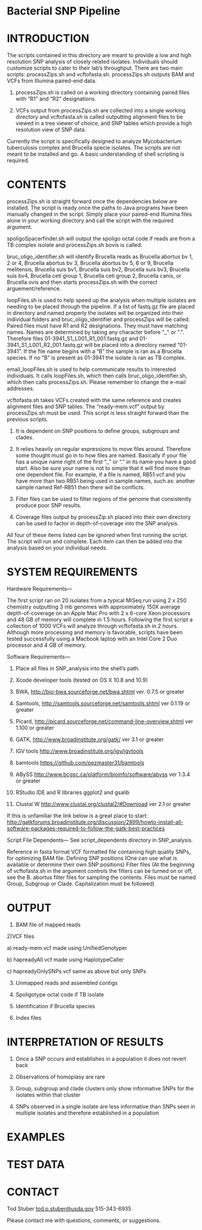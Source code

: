 Bacterial SNP Pipeline
======================

INTRODUCTION
============

The scripts contained in this directory are meant to provide a low and high resolution SNP analysis of closely related isolates.  Individuals should customize scripts to cater to their lab’s throughput.  There are two main scripts: processZips.sh and vcftofasta.sh.  processZips.sh outputs BAM and VCFs from Illumina paired-end data.  

1) processZips.sh is called on a working directory containing paired files with “R1” and “R2” designations.

2) VCFs output from processZips.sh are collected into a single working directory and vcftofasta.sh is called outputting alignment files to be viewed in a tree viewer of choice, and SNP tables which provide a high resolution view of SNP data.

Currently the script is specifically designed to analyze Mycobacterium tuberculosis complex and Brucella specie isolates.  The scripts are not meant to be installed and go.  A basic understanding of shell scripting is required.

CONTENTS
========

processZips.sh is straight forward once the dependencies below are installed.  The script is ready once the paths to Java programs have been manually changed in the script.  Simply place your paired-end Illumina files alone in your working directory and call the script with the required argument.

spoligoSpacerfinder.sh will output the spoligo octal code if reads are from a TB complex isolate and processZips.sh bovis is called.

bruc_oligo_identifier.sh will identify Brucella reads as Brucella abortus bv 1, 2 or 4, Brucella abortus bv 3, Brucella abortus bv 5, 6 or 9, Brucella melitensis, Brucella suis bv1, Brucella suis bv2, Brucella suis bv3, Brucella suis bv4, Brucella ceti group 1, Brucella ceti group 2, Brucella canis, or Brucella ovis and then starts processZips.sh with the correct arguement/reference.

loopFiles.sh is used to help speed up the analysis when multiple isolates are needing to be placed through the pipeline.  If a list of fastq.gz file are placed in directory and named properly the isolates will be organized into their individual folders and bruc_oligo_identifier and processZips will be called.  Paired files must have R1 and R2 designations.  They must have matching names.  Names are determined by taking any character before "_" or ".".  Therefore files 01-3941_S1_L001_R1_001.fastq.gz and 01-3941_S1_L001_R2_001.fastq.gz will be placed into a directory named “01-3941”.  If the file name begins with a “B” the sample is ran as a Brucella species.  If no “B” is present as 01-3941 the isolate is ran as TB complex.

email_loopFiles.sh is used to help communicate results to interested individuals.  It calls loopFiles.sh, which then calls bruc_oligo_identifier.sh, which then calls processZips.sh.  Please remember to change the e-mail addresses.

vcftofasta.sh takes VCFs created with the same reference and creates alignment files and SNP tables.  The “ready-mem.vcf” output by processZips.sh must be used.  This script is less straight forward than the previous scripts.  

1) It is dependent on SNP positions to define groups, subgroups and clades.  

2) It relies heavily on regular expressions to move files around.  Therefore some thought must go in to how files are named.  Basically if your file has a unique name right of the first “_” or “.” in its name you have a good start.  Also be sure your name is not to simple that it will find more than one dependent file.  For example, if a file is named, RB51.vcf and you have more than two RB51 being used in sample names, such as: another sample named Ref-RB51 then there will be conflicts.

3) Filter files can be used to filter regions of the genome that consistently produce poor SNP results.

4) Coverage files output by processZip.sh placed into their own directory can be used to factor in depth-of-coverage into the SNP analysis.

All four of these items listed can be ignored when first running the script.  The script will run and complete.  Each item can then be added into the analysis based on your individual needs. 


SYSTEM REQUIREMENTS
===================

Hardware Requirements—

The first script ran on 20 isolates from a typical MiSeq run using 2 x 250 chemistry outputting 3 mb genomes with approximately 150X average depth-of-coverage on an Apple Mac Pro with 2 x 6-core Xeon processors and 48 GB of memory will complete in 1.5 hours.  Following the first script a collection of 1000 VCFs will analyze through vcftofasta.sh in 2 hours.  Although more processing and memory is favorable, scripts have been tested successfully using a Macbook laptop with an Intel Core 2 Duo processor and 4 GB of memory.

Software Requirements—

1) Place all files in SNP_analysis into the shell’s path.

2) Xcode developer tools (tested on OS X 10.8 and 10.9)

3) BWA, http://bio-bwa.sourceforge.net/bwa.shtml ver. 0.7.5 or greater

4) Samtools, http://samtools.sourceforge.net/samtools.shtml ver 0.1.19 or greater

5) Picard, http://picard.sourceforge.net/command-line-overview.shtml ver 1.100 or greater

6) GATK, http://www.broadinstitute.org/gatk/ ver 3.1 or greater

7) IGV tools http://www.broadinstitute.org/igv/igvtools

8) bamtools https://github.com/pezmaster31/bamtools

9) ABySS http://www.bcgsc.ca/platform/bioinfo/software/abyss ver 1.3.4 or greater

10) RStudio IDE and R libraries ggplot2 and gsalib

11) Clustal W http://www.clustal.org/clustal2/#Download ver 2.1 or greater

If this is unfamiliar the link below is a great place to start:
http://gatkforums.broadinstitute.org/discussion/2899/howto-install-all-software-packages-required-to-follow-the-gatk-best-practices

Script File Dependents—
See script_dependents directory in SNP_analysis.

Reference in fasta format
VCF formatted file containing high quality SNPs, for optimizing BAM file.
Defining SNP positions (One can use what is available or determine their own SNP positions)
Filter files (At the beginning of vcftofasta.sh in the argument controls the filters can be turned on or off, see the B. abortus filter files for sampling the contents.  Files must be named Group, Subgroup or Clade.  Capitalization must be followed)

OUTPUT
======

1) BAM file of mapped reads

2)VCF files

   a) ready-mem.vcf made using UnifiedGenotyper
   
   b) hapreadyAll.vcf made using HaplotypeCaller
   
   c) hapreadyOnlySNPs.vcf same as above but only SNPs
   
3) Unmapped reads and assembled contigs

4) Spoligotype octal code if TB isolate

5) Identification if Brucella species

6) Index files

INTERPRETATION OF RESULTS
=========================

1) Once a SNP occurs and establishes in a population it does not revert back

2) Observations of homoplasy are rare

3) Group, subgroup and clade clusters only show informative SNPs for the isolates within that cluster

4) SNPs observed in a single isolate are less informative than SNPs seen in multiple isolates and therefore established in a population

EXAMPLES
========

TEST DATA
=========

CONTACT
=======
Tod Stuber
tod.p.stuber@usda.gov
515-343-6935

Please contact me with questions, comments, or suggestions.